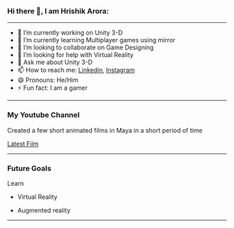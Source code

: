 ### Hi there 👋, I am Hrishik Arora:
---      
                




- 🔭 I’m currently working on Unity 3-D
- 🌱 I’m currently learning Multiplayer games using mirror
- 👯 I’m looking to collaborate on Game Designing
- 🤔 I’m looking for help with Virtual Reality
- 💬 Ask me about Unity 3-D
- 📫 How to reach me: [Linkedin](https://www.linkedin.com/in/hrishikarora), [Instagram](https://www.instagram.com/hrishik.arora/)
- 😄 Pronouns: He/Him
- ⚡ Fun fact: I am a gamer

---

### My Youtube Channel

Created a few short animated films in Maya in a short period of time

[Latest Film](https://www.youtube.com/watch?v=rutSXsKazCA&t)

---

### Future Goals 
Learn

- Virtual Reality

- Augmented reality

---

